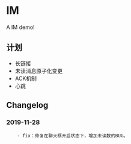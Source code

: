 # IM
A IM demo!

## 计划

- 长链接
- 未读消息原子化变更
- ACK机制
- 心跳

## Changelog

### 2019-11-28
        - fix：修复在聊天框开启状态下，增加未读数的BUG。


